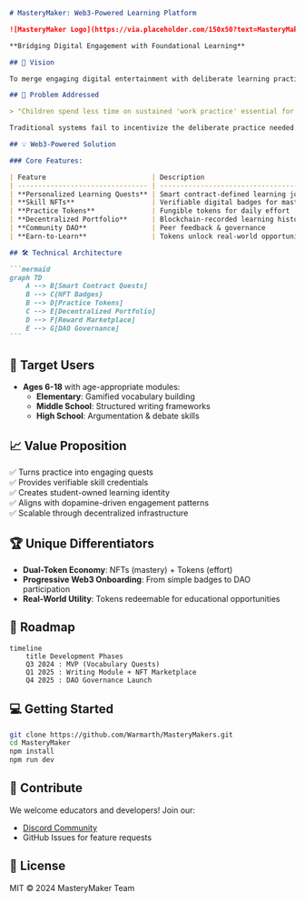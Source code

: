 ````markdown
# MasteryMaker: Web3-Powered Learning Platform

![MasteryMaker Logo](https://via.placeholder.com/150x50?text=MasteryMaker) <!-- Replace with actual logo -->

**Bridging Digital Engagement with Foundational Learning**

## 🌟 Vision

To merge engaging digital entertainment with deliberate learning practice, fostering robust understanding and confident communication in an evolving world through Web3 technologies.

## 🚀 Problem Addressed

> "Children spend less time on sustained 'work practice' essential for deep learning due to technological distractions."

Traditional systems fail to incentivize the deliberate practice needed for mastery of foundational skills like vocabulary and structured writing.

## 💡 Web3-Powered Solution

### Core Features:

| Feature                          | Description                              | Benefit                                   |
| -------------------------------- | ---------------------------------------- | ----------------------------------------- |
| **Personalized Learning Quests** | Smart contract-defined learning journeys | Tailored content + transparent objectives |
| **Skill NFTs**                   | Verifiable digital badges for mastery    | Tangible achievements + motivation        |
| **Practice Tokens**              | Fungible tokens for daily effort         | Instant rewards for micro-tasks           |
| **Decentralized Portfolio**      | Blockchain-recorded learning history     | Tamper-proof lifelong credentials         |
| **Community DAO**                | Peer feedback & governance               | Collaborative improvement                 |
| **Earn-to-Learn**                | Tokens unlock real-world opportunities   | Sustainable engagement                    |

## 🛠 Technical Architecture

```mermaid
graph TD
    A --> B[Smart Contract Quests]
    B --> C{NFT Badges}
    B --> D[Practice Tokens]
    C --> E[Decentralized Portfolio]
    D --> F[Reward Marketplace]
    E --> G[DAO Governance]
```
````

## 🎯 Target Users

- **Ages 6-18** with age-appropriate modules:
  - **Elementary**: Gamified vocabulary building
  - **Middle School**: Structured writing frameworks
  - **High School**: Argumentation & debate skills

## 📈 Value Proposition

✅ Turns practice into engaging quests  
✅ Provides verifiable skill credentials  
✅ Creates student-owned learning identity  
✅ Aligns with dopamine-driven engagement patterns  
✅ Scalable through decentralized infrastructure

## 🏆 Unique Differentiators

- **Dual-Token Economy**: NFTs (mastery) + Tokens (effort)
- **Progressive Web3 Onboarding**: From simple badges to DAO participation
- **Real-World Utility**: Tokens redeemable for educational opportunities

## 🚧 Roadmap

```mermaid
timeline
    title Development Phases
    Q3 2024 : MVP (Vocabulary Quests)
    Q1 2025 : Writing Module + NFT Marketplace
    Q4 2025 : DAO Governance Launch
```

## 💻 Getting Started

```bash
git clone https://github.com/Warmarth/MasteryMakers.git
cd MasteryMaker
npm install
npm run dev
```

## 🤝 Contribute

We welcome educators and developers! Join our:

- [Discord Community](https://discord.gg/cobbyfranky)
- GitHub Issues for feature requests

## 📜 License

MIT © 2024 MasteryMaker Team

```

```